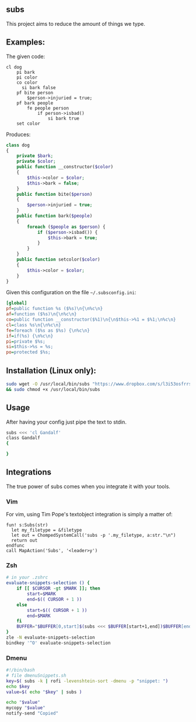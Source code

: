 ## subs

This project aims to reduce the amount of things we type.


## Examples:

The given code:

```
cl dog
    pi bark
    pi color
    co color
      si bark false
    pf bite person
        $person->injuried = true;
    pf bark people
        fe people person
            if person->isbad()
                si bark true
    set color
```

Produces:

```php
class dog
{
    private $bark;
    private $color;
    public function __constructor($color)
    {
        $this->color = $color;
        $this->bark = false;
    }
    public function bite($person)
    {
        $person->injuried = true;
    }
    public function bark($people)
    {
        foreach ($people as $person) {
            if ($person->isbad()) {
                $this->bark = true;
            }
        }
    }
    public function setcolor($color)
    {
        $this->color = $color;
    }
}
```


Given this configuration on the file `~/.subsconfig.ini`:

```ini
[global]
pf=public function %s ($%s)\n{\n%c\n}
af=function ($%s)\n{\n%c\n}
co=public function __constructor($%1)\n{\n$this->%1 = $%1;\n%c\n}
cl=class %s\n{\n%c\n}
fe=foreach ($%s as $%s) {\n%c\n}
if=if(%s) {\n%c\n}
pi=private $%s;
si=$this->%s = %s;
po=protected $%s;
```

## Installation (Linux only):

```sh
sudo wget -O /usr/local/bin/subs "https://www.dropbox.com/s/l3i53osfrrs5mhr/subs" \
&& sudo chmod +x /usr/local/bin/subs
```


## Usage

After having your config just pipe the text to stdin.

```sh
subs <<< 'cl Gandalf'
class Gandalf
{

}
```


## Integrations

The true power of subs comes when you integrate it with your tools.


### Vim

For vim, using Tim Pope's textobject integration is simply a matter of:

```vimscript
fun! s:Subs(str)
  let my_filetype = &filetype
  let out = ChompedSystemCall('subs -p '.my_filetype, a:str."\n")
  return out
endfunc
call MapAction('Subs', '<leader>y')
```

### Zsh


```sh
# in your .zshrc
evaluate-snippets-selection () {
    if [[ $CURSOR -gt $MARK ]]; then
        start=$MARK
        end=$(( CURSOR + 1 ))
    else
        start=$(( CURSOR + 1 ))
        end=$MARK
    fi
    BUFFER="$BUFFER[0,start]$(subs <<< $BUFFER[start+1,end])$BUFFER[end+1,-1]"
}
zle -N evaluate-snippets-selection
bindkey '^O' evaluate-snippets-selection
```


### Dmenu

```sh
#!/bin/bash
# file dmenuSnippets.sh
key=$( subs -k | rofi -levenshtein-sort -dmenu -p "snippet: ")
echo $key
value=$( echo "$key" | subs )

echo "$value"
mycopy "$value"
notify-send "Copied"
```
